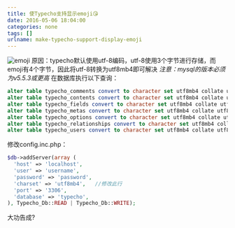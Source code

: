 ```yaml
---
title: 使Typecho支持显示emoji😘
date: 2016-05-06 18:04:00
categories: none
tags: []
urlname: make-typecho-support-display-emoji
---
```

![emoji][1]
原因：typecho默认使用utf-8编码，utf-8使用3个字节进行存储，而emoji有4个字节，因此将utf-8转换为utf8mb4即可解决
*注意：mysql的版本必须为v5.5.3或更高*
在数据库执行以下查询：
```sql
alter table typecho_comments convert to character set utf8mb4 collate utf8mb4_unicode_ci;
alter table typecho_contents convert to character set utf8mb4 collate utf8mb4_unicode_ci;
alter table typecho_fields convert to character set utf8mb4 collate utf8mb4_unicode_ci;
alter table typecho_metas convert to character set utf8mb4 collate utf8mb4_unicode_ci;
alter table typecho_options convert to character set utf8mb4 collate utf8mb4_unicode_ci;
alter table typecho_relationships convert to character set utf8mb4 collate utf8mb4_unicode_ci;
alter table typecho_users convert to character set utf8mb4 collate utf8mb4_unicode_ci;
```
修改config.inc.php：
```php
$db->addServer(array (
  'host' => 'localhost',
  'user' => 'username',
  'password' => 'password',
  'charset' => 'utf8mb4',   //修改此行
  'port' => '3306',
  'database' => 'typecho',
), Typecho_Db::READ | Typecho_Db::WRITE);
```
大功告成?


  [1]: http://7xoffh.com1.z0.glb.clouddn.com/2016/05/336690927.png
